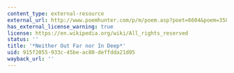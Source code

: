 ```yaml
---
content_type: external-resource
external_url: http://www.poemhunter.com/p/m/poem.asp?poet=6604&poem=35885
has_external_license_warning: true
license: https://en.wikipedia.org/wiki/All_rights_reserved
status: ''
title: '*Neither Out Far nor In Deep*'
uid: 915f2055-933c-45be-ac80-deffdda21d05
wayback_url: ''
---
```

